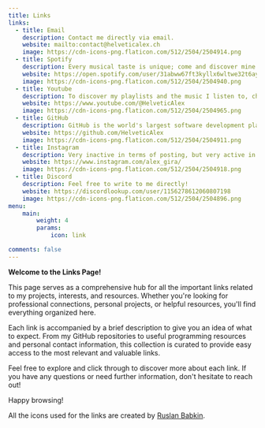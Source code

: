 ```yaml
---
title: Links
links:
  - title: Email
    description: Contact me directly via email.
    website: mailto:contact@helveticalex.ch
    image: https://cdn-icons-png.flaticon.com/512/2504/2504914.png
  - title: Spotify
    description: Every musical taste is unique; come and discover mine!
    website: https://open.spotify.com/user/31abww67ft3kyllx6wltwe32t6ay
    image: https://cdn-icons-png.flaticon.com/512/2504/2504940.png
  - title: Youtube
    description: To discover my playlists and the music I listen to, check it out here!
    website: https://www.youtube.com/@HelveticAlex
    image: https://cdn-icons-png.flaticon.com/512/2504/2504965.png
  - title: GitHub
    description: GitHub is the world's largest software development platform.
    website: https://github.com/HelveticAlex
    image: https://cdn-icons-png.flaticon.com/512/2504/2504911.png
  - title: Instagram
    description: Very inactive in terms of posting, but very active in sharing memes!
    website: https://www.instagram.com/alex_gira/
    image: https://cdn-icons-png.flaticon.com/512/2504/2504918.png
  - title: Discord
    description: Feel free to write to me directly!
    website: https://discordlookup.com/user/1156278612060807198
    image: https://cdn-icons-png.flaticon.com/512/2504/2504896.png
menu:
    main: 
        weight: 4
        params:
            icon: link

comments: false
---
```


**Welcome to the Links Page!**

This page serves as a comprehensive hub for all the important links related to my projects, interests, and resources. Whether you're looking for professional connections, personal projects, or helpful resources, you'll find everything organized here.

Each link is accompanied by a brief description to give you an idea of what to expect. From my GitHub repositories to useful programming resources and personal contact information, this collection is curated to provide easy access to the most relevant and valuable links.

Feel free to explore and click through to discover more about each link. If you have any questions or need further information, don't hesitate to reach out!

Happy browsing!

All the icons used for the links are created by [Ruslan Babkin](https://www.flaticon.com/authors/ruslan-babkin).